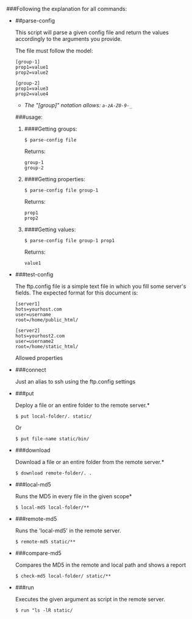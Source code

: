 ###Following the explanation for all commands:

* ##parse-config

	This script will parse a given config file and return the values accordingly to the arguments you provide.

	The file must follow the model:

	```
	[group-1]
	prop1=value1
	prop2=value2

	[group-2]
	prop1=value3
	prop2=value4
	```



	* *The "[group]" notation allows: `a-zA-Z0-9-_`*

	###usage:

	1. ####Getting groups:

		```
		$ parse-config file
		```

		Returns:

		```
		group-1
		group-2
		```

	2. ####Getting properties:

		```
		$ parse-config file group-1
		```

		Returns:

		```
		prop1
		prop2
		```

	3. ####Getting values:

		```
		$ parse-config file group-1 prop1
		```

		Returns:

		```
		value1
		```

* ###test-config

	The ftp.config file is a simple text file in which you fill some server's fields.	The expected format for this document is:

	```
	[server1]
	hots=yourhost.com
	user=username
	root=/home/public_html/

	[server2]
	hots=yourhost2.com
	user=username2
	root=/home/static_html/
	```

	Allowed properties

* ###connect

	Just an alias to ssh using the ftp.config settings

* ###put

	Deploy a file or an entire folder to the remote server.*

	```
	$ put local-folder/. static/
	```

	Or

	```
	$ put file-name static/bin/
	```
* ###download

	Download a file or an entire folder from the remote server.*

	```
	$ download remote-folder/. .
	```

* ###local-md5

	Runs the MD5 in every file in the given scope*

	```
	$ local-md5 local-folder/**
	```

* ###remote-md5

	Runs the 'local-md5' in the remote server.

	```
	$ remote-md5 static/**
	```

* ###compare-md5

	Compares the MD5 in the remote and local path and shows a report

	```
	$ check-md5 local-folder/ static/**
	```

* ###run

	Executes the given argument as script in the remote server.

	```
	$ run "ls -lR static/
	```